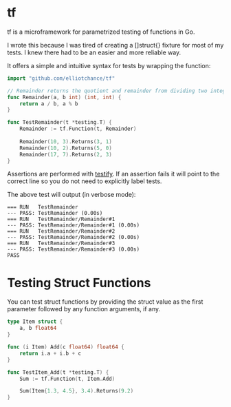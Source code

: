 # tf

tf is a microframework for parametrized testing of functions in Go.

I wrote this because I was tired of creating a []struct{} fixture for most of
my tests. I knew there had to be an easier and more reliable way.

It offers a simple and intuitive syntax for tests by wrapping the function:

```go
import "github.com/elliotchance/tf"

// Remainder returns the quotient and remainder from dividing two integers.
func Remainder(a, b int) (int, int) {
    return a / b, a % b
}

func TestRemainder(t *testing.T) {
    Remainder := tf.Function(t, Remainder)
    
    Remainder(10, 3).Returns(3, 1)
    Remainder(10, 2).Returns(5, 0)
    Remainder(17, 7).Returns(2, 3)
}
```

Assertions are performed with [testify](https://github.com/stretchr/testify). If
an assertion fails it will point to the correct line so you do not need to
explicitly label tests.

The above test will output (in verbose mode):

```
=== RUN   TestRemainder
--- PASS: TestRemainder (0.00s)
=== RUN   TestRemainder/Remainder#1
--- PASS: TestRemainder/Remainder#1 (0.00s)
=== RUN   TestRemainder/Remainder#2
--- PASS: TestRemainder/Remainder#2 (0.00s)
=== RUN   TestRemainder/Remainder#3
--- PASS: TestRemainder/Remainder#3 (0.00s)
PASS
```

# Testing Struct Functions

You can test struct functions by providing the struct value as the first
parameter followed by any function arguments, if any.

```go
type Item struct {
	a, b float64
}

func (i Item) Add(c float64) float64 {
	return i.a + i.b + c
}

func TestItem_Add(t *testing.T) {
	Sum := tf.Function(t, Item.Add)

	Sum(Item{1.3, 4.5}, 3.4).Returns(9.2)
}
```

